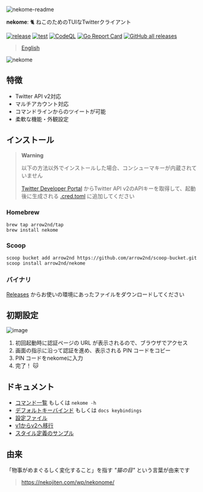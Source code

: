 ![nekome-readme](https://user-images.githubusercontent.com/44780846/204079320-eb71727d-e7e8-4160-92f4-4bb6b9a0ea9e.png)

**nekome**: 🐈 ねこのためのTUIなTwitterクライアント

[![release](https://github.com/arrow2nd/nekome/actions/workflows/release.yml/badge.svg)](https://github.com/arrow2nd/nekome/actions/workflows/release.yml)
[![test](https://github.com/arrow2nd/nekome/actions/workflows/test.yml/badge.svg)](https://github.com/arrow2nd/nekome/actions/workflows/test.yml)
[![CodeQL](https://github.com/arrow2nd/nekome/actions/workflows/codeql-analysis.yml/badge.svg)](https://github.com/arrow2nd/nekome/actions/workflows/codeql-analysis.yml)
[![Go Report Card](https://goreportcard.com/badge/github.com/arrow2nd/nekome/v2)](https://goreportcard.com/report/github.com/arrow2nd/nekome/v2)
[![GitHub all releases](https://img.shields.io/github/downloads/arrow2nd/nekome/total)](https://github.com/arrow2nd/nekome/releases)

> [English](./README_EN.md)

![nekome](https://user-images.githubusercontent.com/44780846/177174791-d5fb9db2-2a83-490a-8ed0-7d08fe16f89c.gif)

## 特徴

- Twitter API v2対応
- マルチアカウント対応
- コマンドラインからのツイートが可能
- 柔軟な機能・外観設定

## インストール

> **Warning**
>
> 以下の方法以外でインストールした場合、コンシューマキーが内蔵されていません
>
> [Twitter Developer Portal](https://developer.twitter.com/en/portal/projects-and-apps)
> からTwitter API v2のAPIキーを取得して、起動後に生成される
> [.cred.toml](./docs/ja/config.md#credtoml) に追加してください

### Homebrew

```
brew tap arrow2nd/tap
brew install nekome
```

### Scoop

```
scoop bucket add arrow2nd https://github.com/arrow2nd/scoop-bucket.git
scoop install arrow2nd/nekome
```

### バイナリ

[Releases](https://github.com/arrow2nd/nekome/releases)
からお使いの環境にあったファイルをダウンロードしてください

## 初期設定

![image](https://user-images.githubusercontent.com/44780846/177674269-2efa3342-bb1a-4be3-8133-7fc8f6e8cec0.png)

1. 初回起動時に認証ページの URL が表示されるので、ブラウザでアクセス
2. 画面の指示に沿って認証を進め、表示される PIN コードをコピー
3. PIN コードをnekomeに入力
4. 完了！ 🐱

## ドキュメント

- [コマンド一覧](./docs/ja/commands.md) もしくは `nekome -h`
- [デフォルトキーバインド](./docs/ja/keybindings.md) もしくは `docs keybindings`
- [設定ファイル](./docs/ja/config.md)
- [v1からv2へ移行](./docs/ja/migrate-v1-v2.md)
- [スタイル定義のサンプル](./docs/sample_styles.md)

## 由来

「物事がめまぐるしく変化すること」を指す _"猫の目"_ という言葉が由来です

> https://nekojiten.com/wp/nekonome/
